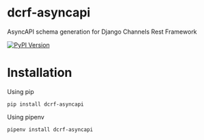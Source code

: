# dcrf-asyncapi
AsyncAPI schema generation for Django Channels Rest Framework

[![PyPI Version][pypi-image]][pypi-url]

[pypi-image]: https://img.shields.io/pypi/v/dcrf-asyncapi
[pypi-url]: https://pypi.org/project/dcrf-asyncapi/

# Installation

Using pip

`pip install dcrf-asyncapi`

Using pipenv

`pipenv install dcrf-asyncapi`
